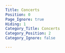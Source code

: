 ```yaml
---
Title: Concerts
Position: 0
Page_Ignore: true
Hiding: 1
Category_Title: Concerts
Category_Position: 2
Category_Ignore: false

---
```



